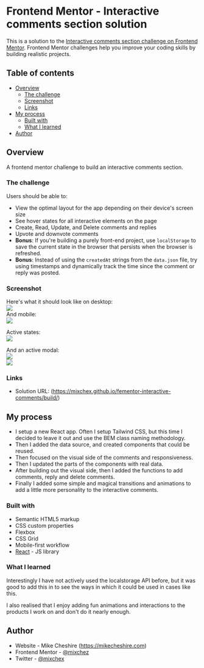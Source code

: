 # Frontend Mentor - Interactive comments section solution

This is a solution to the [Interactive comments section challenge on Frontend Mentor](https://www.frontendmentor.io/challenges/interactive-comments-section-iG1RugEG9). Frontend Mentor challenges help you improve your coding skills by building realistic projects.

## Table of contents

- [Overview](#overview)
  - [The challenge](#the-challenge)
  - [Screenshot](#screenshot)
  - [Links](#links)
- [My process](#my-process)
  - [Built with](#built-with)
  - [What I learned](#what-i-learned)
- [Author](#author)

## Overview

A frontend mentor challenge to build an interactive comments section.

### The challenge

Users should be able to:

- View the optimal layout for the app depending on their device's screen size
- See hover states for all interactive elements on the page
- Create, Read, Update, and Delete comments and replies
- Upvote and downvote comments
- **Bonus**: If you're building a purely front-end project, use `localStorage` to save the current state in the browser that persists when the browser is refreshed.
- **Bonus**: Instead of using the `createdAt` strings from the `data.json` file, try using timestamps and dynamically track the time since the comment or reply was posted.

### Screenshot

Here's what it should look like on desktop:\
![](./design/desktop-design.jpg)\
And mobile:\
![](./design/mobile-design.jpg)

Active states:\
![](./design/active-states.jpg)

And an active modal:\
![](./design/desktop-modal.jpg.jpg)\
![](./design/mobile-modal.jpg)

### Links

- Solution URL: (https://mixchex.github.io/fementor-interactive-comments/build/)

## My process

- I setup a new React app. Often I setup Tailwind CSS, but this time I decided to leave it out and use the BEM class naming methodology.
- Then I added the data source, and created components that could be reused.
- Then focused on the visual side of the comments and responsiveness.
- Then I updated the parts of the components with real data.
- After building out the visual side, then I added the functions to add comments, reply and delete comments.
- Finally I added some simple and magical transitions and animations to add a little more personality to the interactive comments.

### Built with

- Semantic HTML5 markup
- CSS custom properties
- Flexbox
- CSS Grid
- Mobile-first workflow
- [React](https://reactjs.org/) - JS library

### What I learned

Interestingly I have not actively used the localstorage API before, but it was good to add this in to see the ways in which it could be used in cases like this.

I also realised that I enjoy adding fun animations and interactions to the products I work on and don't do it nearly enough.

## Author

- Website - Mike Cheshire (https://mikecheshire.com)
- Frontend Mentor - [@mixchez](https://www.frontendmentor.io/profile/mixchex)
- Twitter - [@mixchex](https://www.twitter.com/mixchex)

